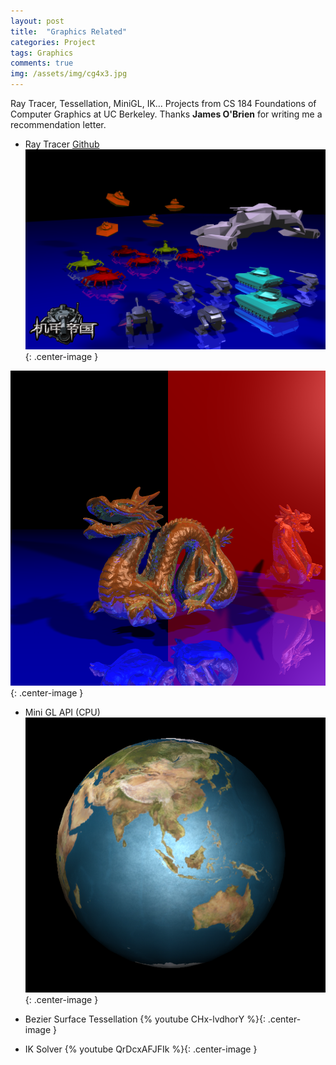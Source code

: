 ```yaml
---
layout: post
title:  "Graphics Related"
categories: Project
tags: Graphics 
comments: true
img: /assets/img/cg4x3.jpg
---
```

Ray Tracer, Tessellation, MiniGL, IK... Projects from CS 184 Foundations of Computer Graphics at UC Berkeley. Thanks <b>James O'Brien</b> for writing me a recommendation letter.
<!--more-->

* Ray Tracer [Github](https://github.com/shrekshao/RayTracer/blob/master/README.md)
![](/assets/img/cg/mechemirpe_aa_ss_large_ac_logo.png){: .center-image }

![](/assets/img/cg/dragon_aa_ss_reflec.png){: .center-image }

* Mini GL API (CPU)
![](/assets/img/cg/minigl.png){: .center-image }

* Bezier Surface Tessellation
{% youtube CHx-lvdhorY %}{: .center-image }

* IK Solver
{% youtube QrDcxAFJFIk %}{: .center-image }